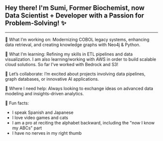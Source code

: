 ##  Hey there! I'm Sumi, Former Biochemist, now Data Scientist + Developer with a Passion for Problem-Solving! ✨
---
🔭 What I’m working on: Modernizing COBOL legacy systems, enhancing data retrieval, and creating knowledge graphs with Neo4j & Python.

🌱 What I’m learning: Refining my skills in ETL pipelines and data visualization. I am also learning/working with AWS in order to build scalable cloud solutions. So far I've worked with Bedrock and S3!

👯 Let’s collaborate: I’m excited about projects involving data pipelines, graph databases, or innovative AI applications.

🤔 Where I need help: Always looking to exchange ideas on advanced data modeling and insights-driven analytics.

🎨 Fun facts:
- I speak Spanish and Japanese
- I love video games and cats
- I am a pro at reciting the alphabet backward, including the "now I know my ABCs" part
- I have no nerves in my right thumb


